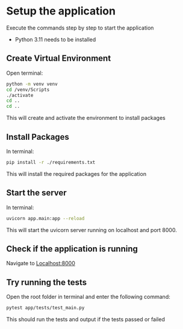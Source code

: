 # Setup the application
Execute the commands step by step to start the application
- Python 3.11 needs to be installed

## Create Virtual Environment
Open terminal:

```bash
python -m venv venv
cd /venv/Scripts
./activate
cd ..
cd ..
```

This will create and activate the environment to install packages

## Install Packages
In terminal:

```bash
pip install -r ./requirements.txt
```
This will install the required packages for the application

## Start the server
In terminal:

```bash
uvicorn app.main:app --reload
```
This will start the uvicorn server running on localhost and port 8000.

## Check if the application is running
Navigate to [Localhost:8000](http://localhost:8000)

## Try running the tests
Open the root folder in terminal and enter the following command:

```bash
pytest app/tests/test_main.py
```
This should run the tests and output if the tests passed or failed